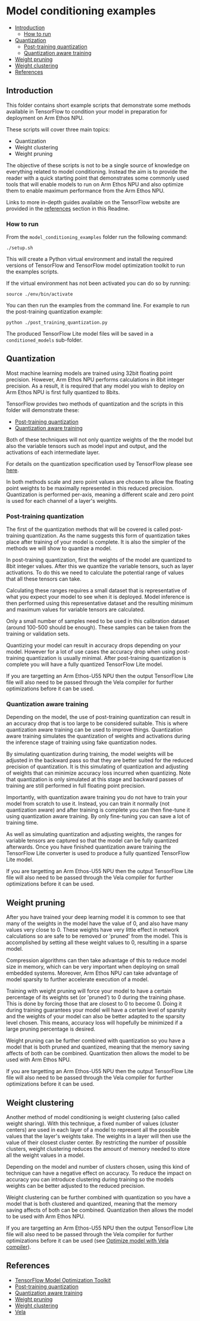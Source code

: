 # Model conditioning examples

- [Introduction](#introduction)
  - [How to run](#how-to-run)
- [Quantization](#quantization)
  - [Post-training quantization](#post-training-quantization)
  - [Quantization aware training](#quantization-aware-training)
- [Weight pruning](#weight-pruning)
- [Weight clustering](#weight-clustering)
- [References](#references)

## Introduction

This folder contains short example scripts that demonstrate some methods available in TensorFlow to condition your model
in preparation for deployment on Arm Ethos NPU.

These scripts will cover three main topics:

- Quantization
- Weight clustering
- Weight pruning

The objective of these scripts is not to be a single source of knowledge on everything related to model conditioning.
Instead the aim is to provide the reader with a quick starting point that demonstrates some commonly used tools that
will enable models to run on Arm Ethos NPU and also optimize them to enable maximum performance from the Arm Ethos NPU.

Links to more in-depth guides available on the TensorFlow website are provided in the [references](#references) section
in this Readme.

### How to run

From the `model_conditioning_examples` folder run the following command:

```commandline
./setup.sh
```

This will create a Python virtual environment and install the required versions of TensorFlow and TensorFlow model
optimization toolkit to run the examples scripts.

If the virtual environment has not been activated you can do so by running:

```commandline
source ./env/bin/activate
```

You can then run the examples from the command line. For example to run the post-training quantization example:

```commandline
python ./post_training_quantization.py
```

The produced TensorFlow Lite model files will be saved in a `conditioned_models` sub-folder.

## Quantization

Most machine learning models are trained using 32bit floating point precision. However, Arm Ethos NPU performs
calculations in 8bit integer precision. As a result, it is required that any model you wish to deploy on Arm Ethos NPU is
first fully quantized to 8bits.

TensorFlow provides two methods of quantization and the scripts in this folder will demonstrate these:

- [Post-training quantization](./post_training_quantization.py)
- [Quantization aware training](./quantization_aware_training.py)

Both of these techniques will not only quantize weights of the the model but also the variable tensors such as model
input and output, and the activations of each intermediate layer.

For details on the quantization specification used by TensorFlow please see
[here](https://www.tensorflow.org/lite/performance/quantization_spec).

In both methods scale and zero point values are chosen to allow the floating point weights to be maximally
represented in this reduced precision. Quantization is performed per-axis, meaning a different scale and zero point
is used for each channel of a layer's weights.

### Post-training quantization

The first of the quantization methods that will be covered is called post-training quantization. As the name suggests
this form of quantization takes place after training of your model is complete. It is also the simpler of the methods
we will show to quantize a model.

In post-training quantization, first the weights of the model are quantized to 8bit integer values. After this we
quantize the variable tensors, such as layer activations. To do this we need to calculate the potential range of values
that all these tensors can take.

Calculating these ranges requires a small dataset that is representative of what you expect your model to see when
it is deployed. Model inference is then performed using this representative dataset and the resulting minimum and
maximum values for variable tensors are calculated.

Only a small number of samples need to be used in this calibration dataset (around 100-500 should be enough). These
samples can be taken from the training or validation sets.

Quantizing your model can result in accuracy drops depending on your model. However for a lot of use cases the accuracy
drop when using post-training quantization is usually minimal. After post-training quantization is complete you will
have a fully quantized TensorFlow Lite model.

If you are targetting an Arm Ethos-U55 NPU then the output TensorFlow Lite file will also need to be passed through the Vela
compiler for further optimizations before it can be used.

### Quantization aware training

Depending on the model, the use of post-training quantization can result in an accuracy drop that is too large to be
considered suitable. This is where quantization aware training can be used to improve things. Quantization aware
training simulates the quantization of weights and activations during the inference stage of training using fake
quantization nodes.

By simulating quantization during training, the model weights will be adjusted in the backward pass so that they are
better suited for the reduced precision of quantization. It is this simulating of quantization and adjusting of weights
that can minimize accuracy loss incurred when quantizing. Note that quantization is only simulated
at this stage and backward passes of training are still performed in full floating point precision.

Importantly, with quantization aware training you do not have to train your model from scratch to use it. Instead, you
can train it normally (not quantization aware) and after training is complete you can then fine-tune it using
quantization aware training. By only fine-tuning you can save a lot of training time.

As well as simulating quantization and adjusting weights, the ranges for variable tensors are captured so that the
model can be fully quantized afterwards. Once you have finished quantization aware training the TensorFlow Lite converter is
used to produce a fully quantized TensorFlow Lite model.

If you are targetting an Arm Ethos-U55 NPU then the output TensorFlow Lite file will also need to be passed through the Vela
compiler for further optimizations before it can be used.

## Weight pruning

After you have trained your deep learning model it is common to see that many of the weights in the model
have the value of 0, and also have many values very close to 0. These weights have very little effect in network
calculations so are safe to be removed or 'pruned' from the model. This is accomplished by setting all these weight
values to 0, resulting in a sparse model.

Compression algorithms can then take advantage of this to reduce model size in memory, which can be very important when
deploying on small embedded systems. Moreover, Arm Ethos NPU can take advantage of model sparsity to further accelerate
execution of a model.

Training with weight pruning will force your model to have a certain percentage of its weights set (or 'pruned') to 0
during the training phase. This is done by forcing those that are closest to 0 to become 0. Doing it during training
guarantees your model will have a certain level of sparsity and the weights of your model can also be better adapted
to the sparsity level chosen. This means, accuracy loss will hopefully be minimized if a large pruning percentage
is desired.

Weight pruning can be further combined with quantization so you have a model that is both pruned and quantized, meaning
that the memory saving affects of both can be combined. Quantization then allows the model to be used with
Arm Ethos NPU.

If you are targetting an Arm Ethos-U55 NPU then the output TensorFlow Lite file will also need to be passed through the Vela
compiler for further optimizations before it can be used.

## Weight clustering

Another method of model conditioning is weight clustering (also called weight sharing). With this technique, a fixed
number of values (cluster centers) are used in each layer of a model to represent all the possible values that the
layer's weights take. The weights in a layer will then use the value of their closest cluster center. By restricting
the number of possible clusters, weight clustering reduces the amount of memory needed to store all the weight values
in a model.

Depending on the model and number of clusters chosen, using this kind of technique can have a negative effect on
accuracy. To reduce the impact on accuracy you can introduce clustering during training so the models weights can be
better adjusted to the reduced precision.

Weight clustering can be further combined with quantization so you have a model that is both clustered and quantized,
meaning that the memory saving affects of both can be combined. Quantization then allows the model to be used with
Arm Ethos NPU.

If you are targetting an Arm Ethos-U55 NPU then the output TensorFlow Lite file will also need to be passed through the Vela
compiler for further optimizations before it can be used (see [Optimize model with Vela compiler](./building.md#optimize-custom-model-with-vela-compiler)).

## References

- [TensorFlow Model Optimization Toolkit](https://www.tensorflow.org/model_optimization)
- [Post-training quantization](https://www.tensorflow.org/lite/performance/post_training_integer_quant)
- [Quantization aware training](https://www.tensorflow.org/model_optimization/guide/quantization/training)
- [Weight pruning](https://www.tensorflow.org/model_optimization/guide/pruning)
- [Weight clustering](https://www.tensorflow.org/model_optimization/guide/clustering)
- [Vela](https://review.mlplatform.org/plugins/gitiles/ml/ethos-u/ethos-u-vela)
